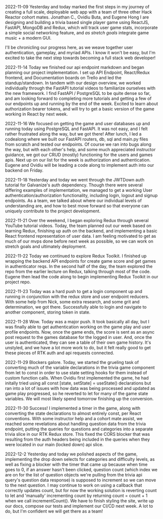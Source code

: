 ##

2022-11-09
Yesterday and today marked the first steps in my journey of creating a full scale, deployable web app with a team of three other Hack Reactor cohort mates. Jonathan C., Ovidiu Buta, and Eugene Hong I are designing and building a trivia based single player game using ReactJS, FastAPI, MongoDB and Redux, which will track user game stats, incorporate a simple social networking feature, and *as stretch goals* integrate game music + a modern GUI.

I'll be chronicling our progress here, as we weave together user authentication, gameplay, and myriad APIs. I know it won't be easy, but I'm excited to take the next step towards becoming a full stack web developer!

2022-11-14
Today we finished our api endpoint markdown and began planning our project implementation. I set up API Endpoint, React/Redux frontend, and Documentation boards on Trello and led the standup/standown. In tandem with our design overview, we worked individually through the FastAPI tutorial videos to familiarize ourselves with the new framework.
I find FastAPI / PostgreSQL to be quite dense so far, and am looking forward to completing more tutorials and getting a few of our endpoints up and running by the end of the week. Excited to learn about authorization bearer tokens, and will try to get a basic version of the game working in React by next week.

2022-11-16
We focused on getting the game and user databases up and running today using PostgreSQL and FastAPI. It was not easy, and I felt rather frustrated along the way, but we got there! After lunch, I led a codealong where we built our FastAPI routers, db, sql and main.py files from scratch and tested our endpoints. Of course we ran into bugs along the way, but with each other's help, and some much appreciated instructor guidance, we got our CRUD (mostly) functioning for the users and games apis.
Next up on our list for the week is authorization and authentication. Eugene and Ovidiu will be leading a code along to implement auth into our backend on Friday.

2022-11-18
Yesterday and today we went through the JWTDown auth tutorial for Galvanize's auth dependency. Though there were several differing examples of implementation, we managed to get a working User authentication/authorization functionality, including login, logout and signup endpoints. As a team, we talked about where our individual levels of understanding are, and how to best move forward so that everyone can uniquely contribute to the project development.

2022-11-21
Over the weekend, I began exploring Redux through several YouTube tutorial videos. Today, the team planned out our week based on learning Redux, finishing up auth on the backend, and implementing a basic React frontend representation of user data. I am feeling motivated to get as much of our mvps done before next week as possible, so we can work on stretch goals and ultimately deployment.


2022-11-22
Today we continued to explore Redux Toolkit. I finished up wrapping the backend API endpoints for create game score and get games in authenticator reqs. In the second half of the day, the team explored the repo from the earlier lecture on Redux, talking through most of the code. Eugene then lead the code along to begin implementing Redux Toolkit in our project repo.

2022-11-23
Today was a hard push to get a login component up and running in conjunction with the redux store and user endpoint reducers. With some help from Nick, some extra research, and some grit and determination, we got there. Successfully able to login and navigate to another component, storing token in state.

2022-11-28
Wow. Today was a major push. It took basically all day, but I was finally able to get authentication working on the game play and user profile endpoints. Now, once the game ends, the score is sent as an async post request to the games database for the logged in user. And, once the user is authenticated, they can see a table of their own game history. It's unstyled, and we have a lot more work to do, but it felt really good to get these pieces of RTK auth and api requests connected.

2022-11-29
Blockers galore. Today, we started the grueling task of converting much of the variable declarations in the trivia game component from let to const in order to use state setting hooks for them instead of custom function calls. When Ovidiu first implemented the game, he had initally tried using all const [state, setState] = useState() declarations but ran into a lot of issues with how data was being processed and updated as game play progressed, so he reverted to let for many of the game state variables. We will most likely spend tomorrow finishing up the conversion.

2022-11-30
Success! I implemented a timer in the game, along with converting the state declarations to almost entirely const, per React conventions. With some instructor help and a cohort mate assist, we reached some revelations about handling question data from the trivia endpoint, putting the queries for questions and categories into a separate trivia slice in our RTK Redux store. This fixed the CORS blocker that was resulting from the auth headers being included in the queries when they were located in our main (locked down) api slice.

2022-12-2
Yesterday and today we polished aspects of the game, implementing the drop down selects for categories and difficulty levels, as well as fixing a blocker with the timer that came up because when time goes to 0, if an answer hasn't been clicked, question count (which index we are on for the list of question objects we're pulling from the trivia api query's question data response) is supposed to increment so we can move to the next question. I may continue to work on using a callback that correctly updates count, but for now the working solution is reverting count to let and 'manually' incrementing count by returning count = count + 1 when we call incrementCount().
We have to finish styling the site, write up our docs, compose our tests and implement our CI/CD next week. A lot to do, but I'm confident we will get there as a team!
